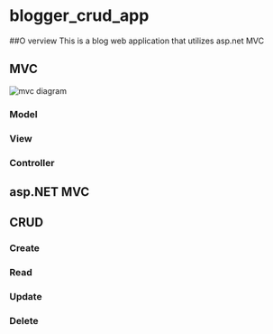 # blogger_crud_app
##O verview 
This is a blog web application that utilizes asp.net MVC

## MVC 
![mvc diagram]("C:\Users\18124\Downloads\mvc.png")

### Model

### View

### Controller

## asp.NET MVC 

## CRUD

### Create

### Read

### Update

### Delete 

